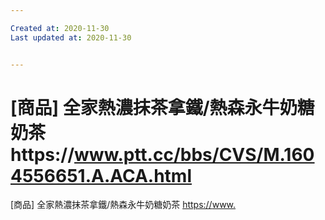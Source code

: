 ```yaml
---

Created at: 2020-11-30
Last updated at: 2020-11-30


---
```


# [商品] 全家熱濃抹茶拿鐵/熱森永牛奶糖奶茶https://www.ptt.cc/bbs/CVS/M.1604556651.A.ACA.html


\[商品\] 全家熱濃抹茶拿鐵/熱森永牛奶糖奶茶
<https://>[www.](http://www.ptt.cc/bbs/CVS/M.1604556651.A.ACA.html)

